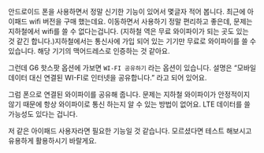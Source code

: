 


안드로이드 폰을 사용하면서 정말 신기한 기능이 있어서 몇글자 적어 봅니다. 최근에 아이패드 wifi 버전을 구매 했는데요. 이동하면서 사용하기 정말 편리하고 좋은데, 문제는 지하철에서 wifi를 쓸 수 없다는겁니다. (지하철 역은 무료 와이파이가 되는 곳도 있는 것 같긴 합니다.)지하철에서는 통신사에 가입 되어 있는 기기만 무료로 와이파이를 쓸 수 있습니다. 해당 기기의 맥어드레스로 인증하는 것 같아요.

그런데 G6 핫스팟 옵션에 가보면 `WI-FI 공유하기`  라는 옵션이 있습니다. 설명은 “모바일 데이터 대신 연결된 WI-FI로 인터넷을 공유합니다.” 라고 되어 있어요.

그럼 폰으로 연결된 와이파이를 공유해 줍니다. 문제는 지하철 와이파이가 안정적이지 않기 때문에 항상 와이파이로 통신 하는지 알 수 있는 방법이 없어요. LTE 데이터를 쓸 가능성도 있다는 겁니다.

저 같은 아이패드 사용자라면 필요한 기능일 것 같습니다. 모르셨다면 테스트 해보시고 유용하게 활용하시기 바랄게요.
